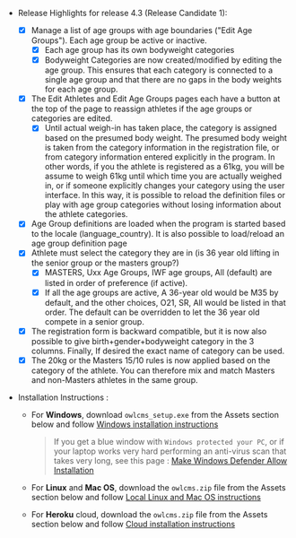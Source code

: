 
* Release Highlights for release 4.3 (Release Candidate 1): 
  
  - [X] Manage a list of age groups with age boundaries ("Edit Age Groups").  Each age group be active or inactive.
    - [X] Each age group has its own bodyweight categories
    - [X] Bodyweight Categories are now created/modified by editing the age group. This ensures that each category is connected to a single age group and that there are no gaps in the body weights for each age group.
  - [x] The Edit Athletes and Edit Age Groups pages each have a button at the top of the page to reassign athletes if the age groups or categories are edited.
    - [x] Until actual weigh-in has taken place, the category is assigned based on the presumed body weight. The presumed body weight is taken from the category information in the registration file, or from category information entered explicitly in the program.  In other words, if you the athlete is registered as a 61kg, you will be assume to weigh 61kg until which time you are actually weighed in, or if someone explicitly changes your category using the user interface.
      In this way, it is possible to reload the definition files or play with age group categories without losing information about the athlete categories.
  - [X] Age Group definitions are loaded when the program is started based to the locale (language_country). It is also possible to load/reload an age group definition page
  - [X] Athlete must select the category they are in (is 36 year old lifting in the senior group or the masters group?)
    - [x] MASTERS, Uxx Age Groups, IWF age groups, All (default) are listed in order of preference (if active).  
    - [x] If all the age groups are active, A 36-year old would be M35 by default, and the other choices, O21, SR, All would be listed in that order.  The default can be overridden to let the 36 year old compete in a senior group.
  - [X] The registration form is backward compatible, but it is now also possible to give birth+gender+bodyweight category in the 3 columns. Finally, If desired the exact name of category can be used.
  - [X] The 20kg or the Masters 15/10 rules is now applied based on the category of the athlete.  You can therefore mix and match Masters and non-Masters athletes in the same group.

- Installation Instructions :
  - For **Windows**, download `owlcms_setup.exe` from the Assets section below and follow [Windows installation instructions](https://jflamy.github.io/owlcms4/#/LocalWindowsSetup.md) 
    
    > If you get a blue window with `Windows protected your PC`, or if your laptop works very hard performing an anti-virus scan that takes very long, see this page : [Make Windows Defender Allow Installation](https://jflamy.github.io/owlcms4/#/DefenderOff)
  - For **Linux** and **Mac OS**, download the `owlcms.zip` file from the Assets section below and follow [Local Linux and Mac OS instructions](https://jflamy.github.io/owlcms4/#/LocalLinuxMacSetup.md) 
  - For **Heroku** cloud, download the `owlcms.zip` file from the Assets section below and follow [Cloud installation instructions](https://jflamy.github.io/owlcms4/#/Heroku.md)
